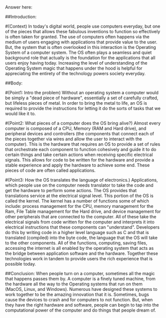 Answer here:

##Introduction:

#(Context)
In today's digital world, people use computers everyday, but one of the pieces that allows these fabulous inventions to function so effectively is often taken for granted. The use of computers often happens via the medium of users engaging with applications that provide value to the user. But, the system that is often overlooked in this interaction is the Operating System of a computer system. The OS often plays a seamless and quiet background role that actually is the foundation for the applications that all users enjoy having today. Increasing the level of understanding of the Operating System magic that happens under the hood is helpful for appreciating the entirety of the technology powers society everyday.

##Body:

#(Point1: Intro the problem)
Without an operating system a computer would be simply a "dead piece of hardware", essentially a set of carefully crafted, but lifeless pieces of metal. In order to bring the metal to life, an OS is required to provide the instructions for letting it  do the sorts of tasks that we would like it to.

#(Point2: What pieces of a computer does the OS bring alive?)
Almost every computer is composed of a CPU, Memory (RAM and Hard drive), and peripheral devices and controllers (the components that connect each of the pieces together via wires and allow the user to interact with the computer). This is the hardware that requires an OS to provide a set of rules that orchestrate each component to function cohesively and guide it to do certain things and take certain actions when receiving specific electrical signals. This allows for code to be written for the hardware and provide a stable experience and apply the hardware to achieve some end. These pieces of code are often called applications.

#(Point3: How the OS translates the language of electronics.)
Applications, which people use on the computer needs translator to take the code and get the hardware to perform some actions. The OS provides that translations service at the electrical signal level. This portion of the OS is called the kernel. The kernel has a number of functions some of which include: process management for the CPU, memory management for the Ram, File Table management for the Hard drive, and device management for other peripherals that are connected to the computer. All of these take the electrical signals from code written for the computer and interprets it into electrical instructions that these components can "understand". Developers do this by writing code in a higher level language such as C and that is translated (compiled) into the byte code, the language that the OS will take to the other components. All of the functions, computing, saving files, accessing the internet is all enabled by the operating system that acts as the bridge between application software and the hardware. Together these technologies work in tandem to provide users the rich experience that is possible today.

##Conclusion:
When people turn on a computer, sometimes all the magic that happens passes them by. A computer is a finely tuned machine, from the hardware all the way to the Operating systems that run on them (MacOS, Linux, and Windows). Numerous have designed these systems to work together to be the amazing innovation that it is. Sometimes, bugs cause the devices to crash and for computers to not function. But, when they have the right hardware and software, people can begin to tap into the computational power of the computer and do things that people dream of.
